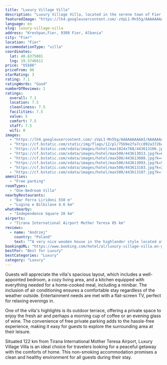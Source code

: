 ```yaml
---
title: "Luxury Village Villa"
description: "Luxury Village Villa, located in the serene town of Fier, presents an exceptional retreat for those seeking a blend of comfort and convenience."
featuredImage: "https://lh4.googleusercontent.com/-zVpL1-Mn55g/AAAAAAAAAAI/AAAAAAAAAAA/ACSILjXqk6LjWr16lDfgSD7FDvyzXXUyGA/s96-c/photo.jpg64"
language: en
slug: luxury-village-villa
address: "Kreshpan,Fier, 9308 Fier, Albania"
city: "Fier"
location: "Fier"
accommodationType: "villa"
coordinates:
  lat: 40.6375001
  lng: 19.5746611
price: "US$86"
priceFrom: 86
starRating: 3
rating: 7.1
ratingWords: "Good"
numberOfReviews: 1
ratings:
  overall: 7.1
  location: 7.5
  cleanliness: 7.5
  facilities: 7.5
  value: 5
  comfort: 7.5
  staff: 7.5
  wifi: 0
images:
  - "https://lh4.googleusercontent.com/-zVpL1-Mn55g/AAAAAAAAAAI/AAAAAAAAAAA/ACSILjXqk6LjWr16lDfgSD7FDvyzXXUyGA/s96-c/photo.jpg64"
  - "https://cf.bstatic.com/static/img/flags/12/pl/75b9e2fa7cc892a3726c29a937b2006c7f5beffd.png"
  - "https://cf.bstatic.com/xdata/images/hotel/max1024x768/443613106.jpg?k=b9687c7ccbb39b4a81adcee3849601b34af993ae8087710a0f3a76047c9988a8&o=&hp=1"
  - "https://cf.bstatic.com/xdata/images/hotel/max500/443613013.jpg?k=686725e173600fccf0ff1cd187c9cad94f71ff754e580e170c65d145cdb89803&o=&hp=1"
  - "https://cf.bstatic.com/xdata/images/hotel/max500/443613088.jpg?k=4312e9b11ee757eb42e0045d924609dfe6b992ca94e686b7d706a5b6c5e8da22&o=&hp=1"
  - "https://cf.bstatic.com/xdata/images/hotel/max500/443613093.jpg?k=9489922cbdfee6aa3805463a4820a60adc7a6abd8f4831f4b0cda8c46e9b7401&o=&hp=1"
  - "https://cf.bstatic.com/xdata/images/hotel/max500/443613103.jpg?k=222a4db18de978d7f0620b6ba72a00ca54ab06c9da80460b8127a56b6d9cf558&o=&hp=1"
  - "https://cf.bstatic.com/xdata/images/hotel/max500/443613107.jpg?k=1062993a2345cf47b1718aef018a55bcfad5f241f30ceff8ea047ca30b9c5ff4&o=&hp=1"
amenities:
  - "Free parking"
roomTypes:
  - "One-Bedroom Villa"
nearbyRestaurants:
  - "Bar Ferra Liridoni 550 m"
  - "Lugina e Bilbilave 4.6 km"
whatsNearby:
  - "Independence Square 20 km"
airports:
  - "Tirana International Airport Mother Teresa 85 km"
reviews:
  - name: "Andrzej"
    country: "Poland"
    text: "“A very nice wooden house in the highlander style located at the top of the village. We were the first guests with booking. The owners are very nice, contact in communicative English. It was difficult to find the place because the location on the...”"
bookingURL: "https://www.booking.com/hotel/al/luxury-village-villa.en-gb.html?aid=8035640"
bestFor: "Best for Luxury"
bestCategories: "Luxury"
category: "Luxury"
---
```


Guests will appreciate the villa's spacious layout, which includes a well-appointed bedroom, a cozy living area, and a kitchen equipped with everything needed for a home-cooked meal, including a minibar. The inclusion of air conditioning ensures a comfortable stay regardless of the weather outside. Entertainment needs are met with a flat-screen TV, perfect for relaxing evenings in.

One of the villa's highlights is its outdoor terrace, offering a private space to enjoy the fresh air and perhaps a morning cup of coffee or an evening glass of wine. The convenience of free private parking adds to the hassle-free experience, making it easy for guests to explore the surrounding area at their leisure.

Situated 122 km from Tirana International Mother Teresa Airport, Luxury Village Villa is an ideal choice for travelers looking for a peaceful getaway with the comforts of home. This non-smoking accommodation promises a clean and healthy environment for all guests during their stay.